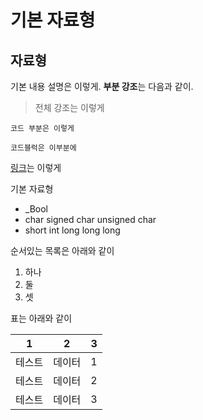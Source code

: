 # 기본 자료형
## 자료형
기본 내용 설명은 이렇게. 
**부분 강조**는 다음과 같이.
> 전체 강조는 이렇게

`코드 부분은 이렇게`
```
코드블럭은 이부분에
```

[링크](https://github.com/)는 이렇게

기본 자료형
- _Bool
- char	signed char	unsigned char
- short	int	long	long long

순서있는 목록은 아래와 같이
1. 하나
1. 둘
1. 셋

표는 아래와 같이

|1|2|3|
|---|:---:|---:|
|테스트|데이터|1|
|테스트|데이터|2|
|테스트|데이터|3|
